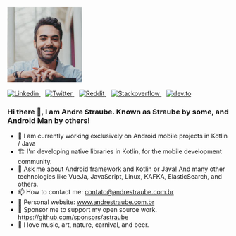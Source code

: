 [![Andrè Straube](https://raw.githubusercontent.com/astraube/astraube/main/perfil.jpg)](https://andrestraube.com.br)

<p>
  <a href="https://www.linkedin.com/in/andre-straube/">
    <img src="https://cdn-icons-png.flaticon.com/512/174/174857.png" alt="Linkedin">
  </a>&ensp;
  <a href="https://twitter.com/AndreStraube">
    <img src="https://img.shields.io/twitter/follow/AndreStraube?label=Andre%20Straube&style=social" alt="Twitter">
  </a>&ensp;
  <a href="https://www.reddit.com/user/andrestraube">
    <img src="https://img.shields.io/reddit/user-karma/combined/andrestraube?style=social" alt="Reddit">
  </a>&ensp;
  <a href="https://stackoverflow.com/users/9867686/andr%c3%a9-straube">
    <img src="https://img.shields.io/stackexchange/stackoverflow/r/4763038?color=orange" alt="Stackoverflow">
  </a>&ensp;
  <a href="https://dev.to/astraube">
    <img src="https://img.shields.io/badge/dev.to-Follow-lightgrey?style=social&logo=dev.to" alt="dev.to">
  </a>
</p>

  ### Hi there 👋, I am Andre Straube. Known as Straube by some, and Android Man by others!


- 🔭 I am currently working exclusively on Android mobile projects in Kotlin / Java
- 🏗 I'm developing native libraries in Kotlin, for the mobile development community.
- 💬 Ask me about Android framework and Kotlin or Java! And many other technologies like VueJa, JavaScript, Linux, KAFKA, ElasticSearch, and others.
- 📫 How to contact me: contato@andrestraube.com.br
- 🔗 Personal website: www.andrestraube.com.br
- 💖 Sponsor me to support my open source work. https://github.com/sponsors/astraube
- 🌴 I love music, art, nature, carnival, and beer.
